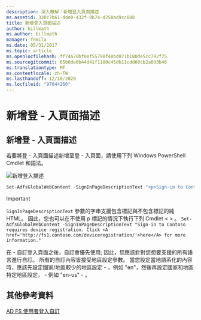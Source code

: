```yaml
---
description: 深入瞭解：新增登入頁面描述
ms.assetid: 330c7b61-dde0-432f-9b74-d250ad9cc808
title: 新增登入頁面描述
author: billmath
ms.author: billmath
manager: femila
ms.date: 05/31/2017
ms.topic: article
ms.openlocfilehash: ff74a70bf0ef55798f48bd871b180de5cc792f75
ms.sourcegitcommit: 65b6de6b44d41f1180c45db11cdd60cb2a093b46
ms.translationtype: MT
ms.contentlocale: zh-TW
ms.lasthandoff: 12/10/2020
ms.locfileid: "97044266"
---
```

# <a name="add-sign-in-page-description"></a>新增登 \- 入頁面描述

## <a name="to-add-sign-in-page-description"></a>新增登 \- 入頁面描述
若要將登 \- 入頁面描述新增至登 \- 入頁面，請使用下列 Windows PowerShell Cmdlet 和語法。

![新增登入描述](media/AD-FS-user-sign-in-customization/ADFS_Blue_Custom2.png)

```powershell
Set-AdfsGlobalWebContent -SignInPageDescriptionText "<p>Sign-in to Contoso requires device registration. Click <A href='http://fs1.contoso.com/deviceregistration/'>here</A> for more information.</p>"
```

> [!IMPORTANT]
> `SignInPageDescriptionText` 參數的字串支援包含標記與不包含標記的純 HTML。 因此，您也可以在不使用 p 標記的情況下執行下列 Cmdlet &lt; &gt; 。  `Set-AdfsGlobalWebContent -SignInPageDescriptionText "Sign-in to Contoso requires device registration. Click <A href='http://fs1.contoso.com/deviceregistration/'>here</A> for more information." `

在 \- 自訂登入頁面之後，自訂會優先使用; 因此，您應該針對您想要支援的所有語言進行自訂。 所有的自訂內容皆接受地區設定參數。 當您設定當地語系化的內容時，應該先設定國家/地區較少的地區設定 \- ，例如 "en"，然後再設定國家和地區特定地區設定， \- 例如 "en-us" \- 。

## <a name="additional-references"></a>其他參考資料

[AD FS 使用者登入自訂](AD-FS-user-sign-in-customization.md)
